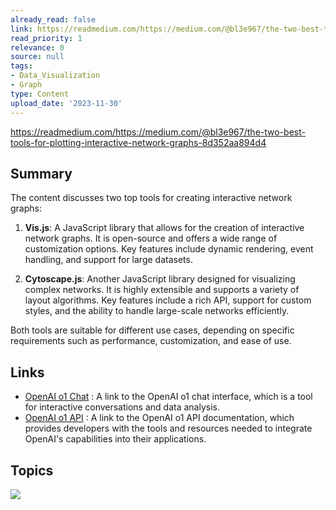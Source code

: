 ```yaml
---
already_read: false
link: https://readmedium.com/https://medium.com/@bl3e967/the-two-best-tools-for-plotting-interactive-network-graphs-8d352aa894d4
read_priority: 1
relevance: 0
source: null
tags:
- Data_Visualization
- Graph
type: Content
upload_date: '2023-11-30'
---
```


https://readmedium.com/https://medium.com/@bl3e967/the-two-best-tools-for-plotting-interactive-network-graphs-8d352aa894d4
## Summary

The content discusses two top tools for creating interactive network graphs:

1. **Vis.js**: A JavaScript library that allows for the creation of interactive network graphs. It is open-source and offers a wide range of customization options. Key features include dynamic rendering, event handling, and support for large datasets.

2. **Cytoscape.js**: Another JavaScript library designed for visualizing complex networks. It is highly extensible and supports a variety of layout algorithms. Key features include a rich API, support for custom styles, and the ability to handle large-scale networks efficiently.

Both tools are suitable for different use cases, depending on specific requirements such as performance, customization, and ease of use.
## Links

- [OpenAI o1 Chat](https://openai01.net/) : A link to the OpenAI o1 chat interface, which is a tool for interactive conversations and data analysis.
- [OpenAI o1 API](https://openaio1api.com/) : A link to the OpenAI o1 API documentation, which provides developers with the tools and resources needed to integrate OpenAI's capabilities into their applications.

## Topics

![](topics/Tool/Interactive%20Network%20Graphs)